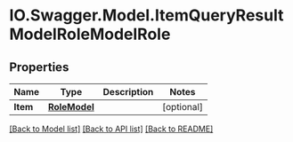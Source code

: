 # IO.Swagger.Model.ItemQueryResultModelRoleModelRole
## Properties

Name | Type | Description | Notes
------------ | ------------- | ------------- | -------------
**Item** | [**RoleModel**](RoleModel.md) |  | [optional] 

[[Back to Model list]](../README.md#documentation-for-models) [[Back to API list]](../README.md#documentation-for-api-endpoints) [[Back to README]](../README.md)

